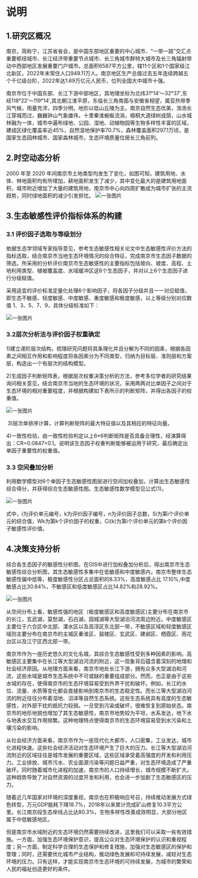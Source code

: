 # 说明

## 1.研究区概况

南京，简称宁，江苏省省会，是中国东部地区重要的中心城市、“一带一路”交汇点重要枢纽城市、长江经济带重要节点城市、长三角城市群特大城市及长三角辐射带动中西部地区发展重要门户城市。总面积6587平方公里，辖11个区和1个国家级江北新区，2022年末常住人口949.11万人。南京地区生产总值过去五年连续跨越五个千亿级台阶，2022年达1.69万亿元人民币，位列全国大中城市十强。

南京市位于中国东部、长江下游中部地区，其地理坐标为北纬31°14′～32°37′,东经118°22′～119°14′,其北朝江淮平原，东临长三角南面与安徽省相望，属亚热带季风气候，雨量充沛，四季分明，地形以低山丘陵为主。南京自然生态优美，浩浩长江穿城而过，巍巍钟山气象雄伟，十里秦淮蜿蜒流淌，梧桐大道绿树成荫，山水城林融为一体，城市中遍布绿地、公园、湿地、动植物园等生物多样性丰富的区域，建成区绿化覆盖率近45%，自然湿地保护率70.7%，森林覆盖面积297.1万顷，是国家生态园林城市、国家森林城市，生态环境质量位居长三角前列。

## 2.时空动态分析

2000 年至 2020 年间南京市土地类型均发生了变化，如图可知，建筑用地、水体、林地面积均有所增加，耕地面积发生了减少，其中变化最大的是建筑用地面积，城市附近增加了大量的建筑用地，南京市中心向四周扩散成为城市扩张的主流趋势，同时绿地面积的减少引发担忧。
![一张图片](../pic/LU.png)

## 3.生态敏感性评价指标体系的构建

### 3.1 评价因子选取与等级划分

依据生态学领域专家指导意见，参考生态敏感性相关论文中生态敏感性评价方法的指标选取，结合南京市当地生态环境情况的综合特征，完成南京市生态因子数据的筛选，所采用的分析评价南京市生态敏感性的主要指标包括坡向、坡度、高程、土地利用类型、植被覆盖度、水域缓冲区这6个生态因子，并对以上6个生态因子进行分级赋值。

采用适宜的评价标准定量化处理6个影响因子，将各因子分级并且一一对应赋值，即生态不敏感、轻度敏感、中度敏感、重度敏感和极度敏感，以上等级分别对应数值 1、3、5、7、9，具体分级标准如下：

![一张图片](../pic/表1.png)

### 3.2层次分析法与评价因子权重确定

​ 1)建立递阶层次结构，梳理研究问题将其条理化并且分解为不同的因素，根据各因素之间相互作用和影响程度将各因素分为不同类型，归纳为目标层、准则层和方案层，构造出一个有层次的结构模型。

2)生成因子判断矩阵表，根据层次权重决策分析的方法，参考多位学者的研究结果询问相关意见，结合南京市当地的生态环境的状况，采用两两对比单因子之间对于生态环境的相对重要程度，并根据构建如下表所示的判断矩阵，并得出各因子的权重值。

![一张图片](../pic/表2.png)

​ 3)层次单排序计算，计算判断矩阵的最大特征值以及其相应的特征向量。

4)一致性检验，由一致性检验判定以上6\*6判断矩阵是否具备合理性，经演算得出：CR=0.0847<0.1。说明该生态因子权重判断能够被运用于研究，最后确定出单因子重要性的权重值。

### 3.3 空间叠加分析

利用数学模型对6个单因子生态敏感性图层进行空间加权叠加，计算出生态敏感性综合得分，并获得综合生态敏感性图。生态敏感性数学模型见公式(1)。

![一张图片](../pic/公式1.png)

式中，i为评价单元编号，k为评价因子编号，n为评价因子总数，Si为第i个评价单元的综合值，Wk为第k个评价因子的权重，Ci(k)为第i个评价单元的第k个评价因子敏感性评价值。

## 4.决策支持分析

综合各生态因子的敏感性分析图，在GIS中进行加权叠加分析后，得出南京市生态敏感性综合分析图，其生态敏感性多集中在低敏感和中度敏感内，南京市整体生态敏感性偏中低等，极度敏感性分区占总面积的8.33%，高度敏感占比 17.10%,中度敏感占比30.84%，不敏感区和低度敏感区占比14.82%和28.92%。

![一张图片](../pic/com.png)

从空间分布上看，敏感性强的地区（极度敏感区和高度敏感区)主要分布在南京市的长江，玄武湖，莫愁湖，石白湖，固城湖等大型湖泊河流周边附近。中度敏感区主要位于六合区中北部、溧水区以及高淳区东北部一带，不敏感区域和轻度敏感区域则主要分布在南京市的主城区秦淮区、鼓楼区、玄武区、建邺区、栖霞区、雨花台区以及江宁区西北部一带。

南京市作为一座历史悠久的文化名城，其综合生态敏感性受到多种因素的影响。高敏感区主要集中在长江等大型湖泊河流的附近，这一现象背后蕴含着深刻的地理和社会经济原因。从地理方面来看，南京市地处长江下游，拥有众多大型湖泊和河流，这些水域是城市生态系统中不可或缺的重要组成部分。然而，也正是由于这些水域的存在，使得南京市的生态环境容易受到外界干扰和破坏。例如，长江的水位、流量、水质等变化都会直接影响到南京市的生态稳定性。而长江等大型湖泊河流的附近往往分布着湿地、沼泽等自然生态系统。这些生态系统具有高度的生态敏感性，对外部干扰的抵抗力较弱。一旦受到污染或破坏，很难恢复到原始状态。南京市的地形地貌也增加了其生态敏感性，南京市地势较为平坦，水系发达，地下水与地表水交互作用频繁。这种地理特点使得南京市的生态环境容易受到水污染和土壤污染的影响。

从社会经济方面来看，南京市作为一座现代化大都市，人口密集，工业发达，城市化进程快速。这些社会经济活动对生态环境产生了巨大的压力。长江等大型湖泊河流附近的区域往往是城市发展的重要区域，这些区域承受着高强度的开发和利用压力。工业排放、城市污水、农业面源污染等问题日益严重，对生态环境造成了严重破坏。同时随着城市化进程的加速，南京市的人口持续增长，城市规模不断扩大。这种趋势导致了对自然资源的过度开发和利用，也会进一步加剧了生态敏感区的压力。

随着近几年国家对环境的深度重视，南京也在积极响应号召，持续推动发展方式绿色转型，万元GDP能耗下降18.7%，2018年以来累计完成矿山修复10.3平方公里。长江南京段生态岸线占比达80.3%，生物多样性改善成效明显，大部分地区属于中低敏感地区。

但是南京市水域附近的生态环境仍然需要持续改进，这里我们可以采取一些有效措施。一方面，加强生态环境保护意识，提高公众对生态环境保护的认识和重视程度；另一方面，制定科学合理的生态保护和修复措施，加强对生态敏感区的保护和管理；同时，还需要优化城市产业结构，推动绿色发展和可持续发展，减轻对生态环境的压力。只有这样，才能实现南京市生态环境的可持续发展，为城市的繁荣和人民的福祉创造更好的条件。
